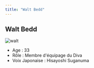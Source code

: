 ```yaml
---
title: "Walt Bedd"
---
```


Walt Bedd
---------

![walt](/images/stories/saga/gundamage/persos/watz.png)
- Age : 33  
- Rôle : Membre d'équipage du Diva  
- Voix Japonaise : Hisayoshi Suganuma

